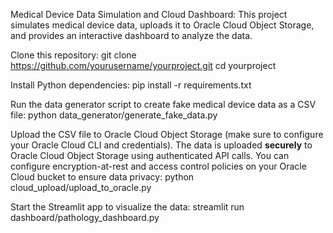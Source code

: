 Medical Device Data Simulation and Cloud Dashboard: This project simulates medical device data, uploads it to Oracle Cloud Object Storage, and provides an interactive dashboard to analyze the data. 

Clone this repository: git clone https://github.com/yourusername/yourproject.git
cd yourproject

Install Python dependencies: pip install -r requirements.txt

Run the data generator script to create fake medical device data as a CSV file: python data_generator/generate_fake_data.py

Upload the CSV file to Oracle Cloud Object Storage (make sure to configure your Oracle Cloud CLI and credentials). The data is uploaded **securely** to Oracle Cloud Object Storage using authenticated API calls. You can configure encryption-at-rest and access control policies on your Oracle Cloud bucket to ensure data privacy: python cloud_upload/upload_to_oracle.py

Start the Streamlit app to visualize the data: streamlit run dashboard/pathology_dashboard.py
